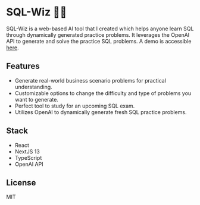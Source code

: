 # SQL-Wiz 🧙‍♂️

SQL-Wiz is a web-based AI tool that I created which helps anyone learn SQL through dynamically generated practice problems. It leverages the OpenAI API to generate and solve the practice SQL problems. A demo is accessible [here](https://sql-wiz.scholarsphere.app).

## Features

- Generate real-world business scenario problems for practical understanding.
- Customizable options to change the difficulty and type of problems you want to generate.
- Perfect tool to study for an upcoming SQL exam.
- Utilizes OpenAI to dynamically generate fresh SQL practice problems.

## Stack

- React
- NextJS 13
- TypeScript
- OpenAI API

## License

MIT